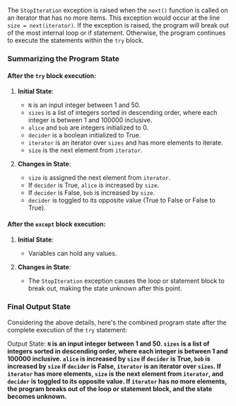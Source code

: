 The `StopIteration` exception is raised when the `next()` function is called on an iterator that has no more items. This exception would occur at the line `size = next(iterator)`. If the exception is raised, the program will break out of the most internal loop or if statement. Otherwise, the program continues to execute the statements within the `try` block.

### Summarizing the Program State

#### After the `try` block execution:
1. **Initial State**: 
   - `N` is an input integer between 1 and 50.
   - `sizes` is a list of integers sorted in descending order, where each integer is between 1 and 100000 inclusive.
   - `alice` and `bob` are integers initialized to 0.
   - `decider` is a boolean initialized to True.
   - `iterator` is an iterator over `sizes` and has more elements to iterate.
   - `size` is the next element from `iterator`.

2. **Changes in State**:
   - `size` is assigned the next element from `iterator`.
   - If `decider` is True, `alice` is increased by `size`.
   - If `decider` is False, `bob` is increased by `size`.
   - `decider` is toggled to its opposite value (True to False or False to True).

#### After the `except` block execution:
1. **Initial State**: 
   - Variables can hold any values.

2. **Changes in State**:
   - The `StopIteration` exception causes the loop or statement block to break out, making the state unknown after this point.

### Final Output State
Considering the above details, here's the combined program state after the complete execution of the `try` statement:

Output State: **`N` is an input integer between 1 and 50. `sizes` is a list of integers sorted in descending order, where each integer is between 1 and 100000 inclusive. `alice` is increased by `size` if `decider` is True, `bob` is increased by `size` if `decider` is False, `iterator` is an iterator over `sizes`. If `iterator` has more elements, `size` is the next element from `iterator`, and `decider` is toggled to its opposite value. If `iterator` has no more elements, the program breaks out of the loop or statement block, and the state becomes unknown.**